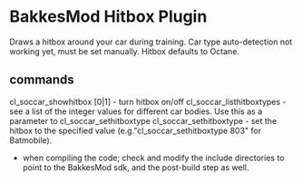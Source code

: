 # BakkesMod Hitbox Plugin
Draws a hitbox around your car during training.   Car type auto-detection not working yet, must be set manually. Hitbox defaults to Octane.

## commands

cl_soccar_showhitbox [0|1] - turn hitbox on/off
cl_soccar_listhitboxtypes - see a list of the integer values for different car bodies.  Use this as a parameter to cl_soccar_sethitboxtype
cl_soccar_sethitboxtype <int> - set the hitbox to the specified value (e.g."cl_soccar_sethitboxtype 803" for Batmobile).

- when compiling the code; check and modify the include directories to point to the BakkesMod sdk, and the post-build step as well.

